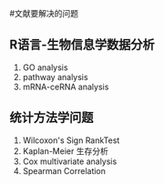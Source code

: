 
#文献要解决的问题

## R语言-生物信息学数据分析

1. GO analysis
2. pathway analysis
3. mRNA-ceRNA analysis



## 统计方法学问题

1. Wilcoxon's Sign RankTest
2. Kaplan-Meier 生存分析
3. Cox multivariate analysis
4. Spearman Correlation

